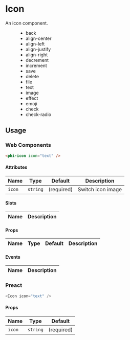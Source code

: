 # Icon

An icon component.

<figure>
  <ul>
    <li>back <phi-icon icon="back" /></li>
    <li>align-center <phi-icon icon="align-center" /></li>
    <li>align-left <phi-icon icon="align-left" /></li>
    <li>align-justify <phi-icon icon="align-justify" /></li>
    <li>align-right <phi-icon icon="align-right" /></li>
    <li>decrement <phi-icon icon="decrement" /></li>
    <li>increment <phi-icon icon="increment" /></li>
    <li>save <phi-icon icon="save" /></li>
    <li>delete <phi-icon icon="delete" /></li>
    <li>file <phi-icon icon="file" /></li>
    <li>text <phi-icon icon="text" /></li>
    <li>image <phi-icon icon="image" /></li>
    <li>effect <phi-icon icon="effect" /></li>
    <li>emoji <phi-icon icon="emoji" /></li>
    <li>check <phi-icon icon="check" /></li>
    <li>check-radio <phi-icon icon="check-radio" /></li>
  </ul>
</figure>

## Usage

<script setup>
import "./demo.tsx";
</script>

### Web Components

<figure>
  <phi-icon icon="text" />
</figure>

```html
<phi-icon icon="text" />
```

#### Attributes

| Name   | Type     | Default    | Description       |
|--------|----------|------------|-------------------|
| `icon` | `string` | (required) | Switch icon image |

#### Slots

| Name | Description |
|------|-------------|

#### Props

| Name | Type | Default | Description |
|------|------|---------|-------------|

#### Events

| Name | Description |
|------|-------------|

### Preact

<figure>
  <phi-icon-demo />
</figure>

```js
<Icon icon="text" />
```

#### Props

| Name   | Type     | Default    |
|--------|----------|------------|
| `icon` | `string` | (required) |
